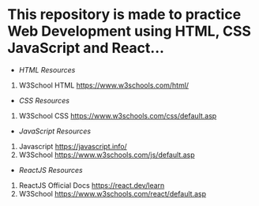# This repository is made to practice Web Development using HTML, CSS JavaScript and React...
* *HTML Resources*

1. W3School HTML  https://www.w3schools.com/html/

* *CSS Resources*

1. W3School CSS  https://www.w3schools.com/css/default.asp

* *JavaScript Resources*
1. Javascript https://javascript.info/
1. W3School  https://www.w3schools.com/js/default.asp

* *ReactJS Resources*
1. ReactJS Official Docs  https://react.dev/learn
2. W3School  https://www.w3schools.com/react/default.asp